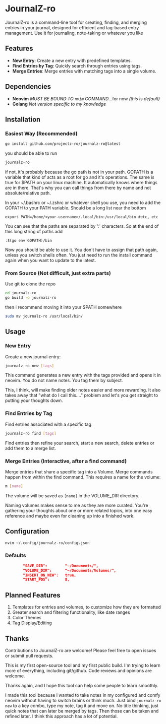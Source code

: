 
# JournalZ-ro

JournalZ-ro is a command-line tool for creating, finding, and merging entries in your journal, designed for efficient and tag-based entry management.
Use it for journaling, note-taking or whatever you like

## Features

- **New Entry**: Create a new entry with predefined templates.
- **Find Entries by Tag**: Quickly search through entries using tags.
- **Merge Entries**: Merge entries with matching tags into a single volume.

## Dependencies

- **Neovim** 
   *MUST BE BOUND TO `nvim` COMMAND*...for now
   _(this is default)_
- **Golang**
   *Not version specific to my knowledge*

## Installation

### Easiest Way (Recommended)

```bash
go install github.com/projectz-ro/journalz-ro@latest
```
you should be able to run 

```bash
journalz-ro
```

if not, it's probably because the go path is not in your path.
GOPATH is a variable that kind of acts as a root for go and it's
operations. The same is true for $PATH on your linux machine. It
automatically knows where things are in there. That's why you can 
call things from there by name and not absolute/relative path.

In your ~/.bashrc or ~/.zshrc or whatever shell you use, you need to 
add the GOPATH to your PATH variable. Should be a long list near the bottom

```
export PATH=/home/<your-username>/.local/bin:/usr/local/bin #etc, etc
```

You can see that the paths are separated by ':' characters. So at the end of 
this long string of paths add

```
:$(go env GOPATH)/bin
```

Now you should be able to use it. You don't have to assign that path again,
unless you switch shells often. You just need to run the install command again
when you want to update to the latest.


### From Source (Not difficult, just extra parts)

Use git to clone the repo

```bash 
cd journalz-ro
go build -o journalz-ro
```

then I recommend moving it into your $PATH somewhere

```bash
sudo mv journalz-ro /usr/local/bin/
```

## Usage

### New Entry

Create a new journal entry:
```bash
journalz-ro new [tags]
```
This command generates a new entry with the tags provided and opens it in neovim. You do not name notes. You tag them by subject.

This, I think, will make finding older notes easier and more rewarding. It also takes away that "what do I call this...." problem and let's you get straight to putting your thoughts down. 

### Find Entries by Tag

Find entries associated with a specific tag:

```bash
journalz-ro find [tags]
```

Find entries then refine your search, start a new search, delete entries or add them to a merge list.

### Merge Entries (Interactive, after a find command)
Merge entries that share a specific tag into a Volume. Merge commands happen from within the find command. This requires a name for the volume:

```bash
m [name]
```

The volume will be saved as `[name]` in the VOLUME_DIR directory.

Naming volumes makes sense to me as they are more curated. You're gathering your thoughts about one or more related topics, into one easy reference and maybe even for cleaning up into a finished work.

## Configuration

```bash
nvim ~/.config/journalz-ro/config.json
```

### Defaults

```json
        "SAVE_DIR":        "~/Documents/",
		"VOLUME_DIR":      "~/Documents/Volumes/",
		"INSERT_ON_NEW":   true,
		"START_POS":       8,

```
## Planned Features
1. Templates for entries and volumes, to customize how they are formatted
2. Greater search and filtering functionality, like date ranges
3. Color Themes
4. Tag Display/Editing

## Thanks

Contributions to JournalZ-ro are welcome! Please feel free to open issues or submit pull requests.

This is my first open-source tool and my first public build. I'm trying to learn more of everything, including git/github. Code reviews and opinions are welcome. 

Thanks again, and I hope this tool can help some people to learn smoothly. 

I made this tool because I wanted to take notes in my configured and comfy neovim without having to switch brains or think much. Just bind `journalz-ro new` to a key combo, type my note, tag it and move on. No title thinking, just quick notes that can later be merged by tags. Then those can be taken and refined later. I think this approach has a lot of potential. 
